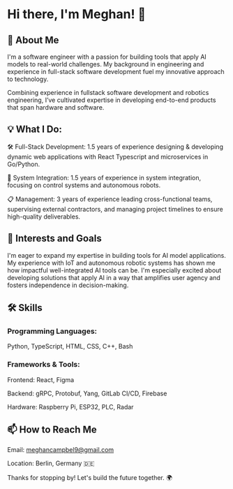 # Hi there, I'm Meghan! 👋

## 🚀 About Me

I'm a software engineer with a passion for building tools that apply AI models to real-world challenges. My background in engineering and experience in full-stack software development fuel my innovative approach to technology.

Combining experience in fullstack software development and robotics engineering, I’ve cultivated expertise in developing end-to-end products that span hardware and software.

## 💡 What I Do:

🛠 Full-Stack Development: 1.5 years of experience designing & developing dynamic web applications with React Typescript and microservices in Go/Python.

🔧 System Integration: 1.5 years of experience in system integration, focusing on control systems and autonomous robots.

📋 Management: 3 years of experience leading cross-functional teams, supervising external contractors, and managing project timelines to ensure high-quality deliverables.

## 🌱 Interests and Goals

I'm eager to expand my expertise in building tools for AI model applications. My experience with IoT and autonomous robotic systems has shown me how impactful well-integrated AI tools can be. I'm especially excited about developing solutions that apply AI in a way that amplifies user agency and fosters independence in decision-making.

## 🛠 Skills

### Programming Languages:

Python, TypeScript, HTML, CSS, C++, Bash

### Frameworks & Tools:

Frontend: React, Figma

Backend: gRPC, Protobuf, Yang, GitLab CI/CD, Firebase

Hardware: Raspberry Pi, ESP32, PLC, Radar

## 📫 How to Reach Me

Email: meghancampbel9@gmail.com

Location: Berlin, Germany 🇩🇪

Thanks for stopping by! Let's build the future together. 🌍
